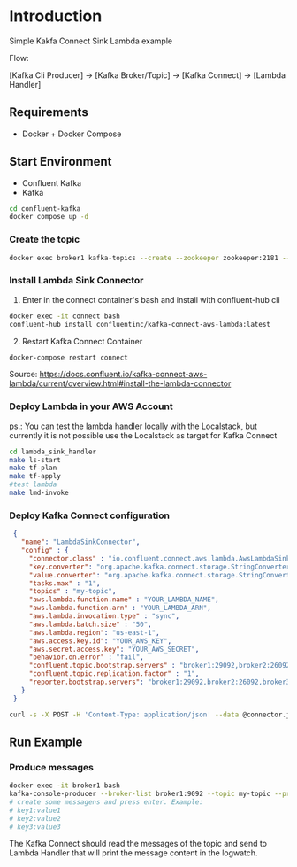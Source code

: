 # Introduction

Simple Kakfa Connect Sink Lambda example

Flow: 

[Kafka Cli Producer] -> [Kafka Broker/Topic] -> [Kafka Connect] -> [Lambda Handler]

## Requirements
* Docker + Docker Compose

## Start Environment
* Confluent Kafka
* Kafka

```sh
cd confluent-kafka
docker compose up -d
```

### Create the topic

```sh
docker exec broker1 kafka-topics --create --zookeeper zookeeper:2181 --replication-factor 3 --partitions 3 --topic my-topic
```

### Install Lambda Sink Connector

1. Enter in the connect container's bash and install with confluent-hub cli

```sh
docker exec -it connect bash
confluent-hub install confluentinc/kafka-connect-aws-lambda:latest
```

2. Restart Kafka Connect Container

```sh
docker-compose restart connect
```

Source: https://docs.confluent.io/kafka-connect-aws-lambda/current/overview.html#install-the-lambda-connector

### Deploy Lambda in your AWS Account

ps.: You can test the lambda handler locally with the Localstack, but currently it is not possible use the Localstack as target for Kafka Connect

```sh
cd lambda_sink_handler 
make ls-start
make tf-plan
make tf-apply
#test lambda
make lmd-invoke
```

### Deploy Kafka Connect configuration

```json
 {
   "name": "LambdaSinkConnector",
   "config" : {
     "connector.class" : "io.confluent.connect.aws.lambda.AwsLambdaSinkConnector",
     "key.converter": "org.apache.kafka.connect.storage.StringConverter",
     "value.converter": "org.apache.kafka.connect.storage.StringConverter",     
     "tasks.max" : "1",
     "topics" : "my-topic",
     "aws.lambda.function.name" : "YOUR_LAMBDA_NAME",
     "aws.lambda.function.arn" : "YOUR_LAMBDA_ARN",
     "aws.lambda.invocation.type" : "sync",
     "aws.lambda.batch.size" : "50",
     "aws.lambda.region": "us-east-1",
     "aws.access.key.id": "YOUR_AWS_KEY",
     "aws.secret.access.key": "YOUR_AWS_SECRET",
     "behavior.on.error" : "fail",
     "confluent.topic.bootstrap.servers" : "broker1:29092,broker2:26092,broker3:27092",
     "confluent.topic.replication.factor" : "1",
     "reporter.bootstrap.servers": "broker1:29092,broker2:26092,broker3:2709"
   }
 }

```

```sh
curl -s -X POST -H 'Content-Type: application/json' --data @connector.json http://localhost:8083/connectors
```

## Run Example

### Produce messages

```sh
docker exec -it broker1 bash
kafka-console-producer --broker-list broker1:9092 --topic my-topic --property "parse.key=true" --property "key.separator=:"
# create some messagens and press enter. Example:
# key1:value1
# key2:value2
# key3:value3
```

The Kafka Connect should read the messages of the topic and send to Lambda Handler that will print the message content in the logwatch.
